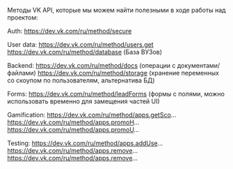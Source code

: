 Методы VK API, которые мы можем найти полезными в ходе работы над проектом:

Auth:
https://dev.vk.com/ru/method/secure

User data:
https://dev.vk.com/ru/method/users.get
https://dev.vk.com/ru/method/database (База ВУЗов)

Backend:
https://dev.vk.com/ru/method/docs (операции с документами/файлами)
https://dev.vk.com/ru/method/storage (хранение переменных со скоупом по пользователям, альтернатива БД)

Forms:
https://dev.vk.com/ru/method/leadForms (формы с полями, можно использовать временно для замещения частей UI)

Gamification:
https://dev.vk.com/ru/method/apps.getSco...
https://dev.vk.com/ru/method/apps.promoH...
https://dev.vk.com/ru/method/apps.promoU...

Testing:
https://dev.vk.com/ru/method/apps.addUse...
https://dev.vk.com/ru/method/apps.remove...
https://dev.vk.com/ru/method/apps.remove...
